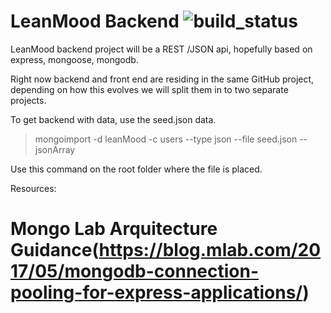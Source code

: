 # LeanMood Backend ![build_status](https://travis-ci.org/Lemoncode/LeanMoodBackend.svg?branch=master)

LeanMood backend project will be a REST /JSON api, hopefully based on express, mongoose, mongodb.

Right now backend and front end are residing in the same GitHub project, depending on how this evolves we will split them in to two separate projects.


To get backend with data, use the seed.json data.

>mongoimport -d leanMood -c users --type json --file seed.json --jsonArray

Use this command on the root folder where the file is placed.

Resources:
# Mongo Lab Arquitecture Guidance(https://blog.mlab.com/2017/05/mongodb-connection-pooling-for-express-applications/) 